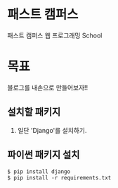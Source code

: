 # 패스트 캠퍼스

패스트 캠퍼스 웹 프로그래밍 School 

# 목표
블로그를 내손으로 만들어보자!!

## 설치할 패키지

1. 일단 'Django'를 설치하기.


## 파이썬 패키지 설치
```
$ pip install django
$ pip install -r requirements.txt
```
